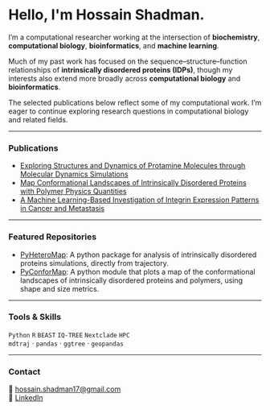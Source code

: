# Hello, I'm Hossain Shadman.

I’m a computational researcher working at the intersection of **biochemistry**, **computational biology**, **bioinformatics**, and **machine learning**.  

Much of my past work has focused on the sequence–structure–function relationships of **intrinsically disordered proteins (IDPs)**, though my interests also extend more broadly across **computational biology** and **bioinformatics**.

The selected publications below reflect some of my computational work. I’m eager to continue exploring research questions in computational biology and related fields.  

---

### Publications
-  [Exploring Structures and Dynamics of Protamine Molecules through Molecular Dynamics Simulations](https://pubs.acs.org/doi/10.1021/acsomega.2c04227)
-  [Map Conformational Landscapes of Intrinsically Disordered Proteins with Polymer Physics Quantities](https://www.cell.com/biophysj/fulltext/S0006-3495(24)00272-8) 
-  [A Machine Learning-Based Investigation of Integrin Expression Patterns in Cancer and Metastasis](https://www.nature.com/articles/s41598-025-89497-w) 

---

### Featured Repositories
-  [PyHeteroMap](https://github.com/hshadman/IDP_Global_Local_Conformational_Landscapes): A python package for analysis of intrinsically disordered proteins simulations, directly from trajectory.
-  [PyConforMap](https://github.com/hshadman/2d_conformational_landscape_map): A python module that plots a map of the conformational landscapes of intrinsically disordered proteins and polymers, using shape and size metrics. 

---

### Tools & Skills
`Python` `R` `BEAST` `IQ-TREE` `Nextclade` `HPC`  
`mdtraj` · `pandas` · `ggtree` · `geopandas`  

---

### Contact
📧 hossain.shadman17@gmail.com   
🔗 [LinkedIn](https://www.linkedin.com/in/hossain-shadman-ph-d-b5533a118?trk=people-guest_people_search-card)

